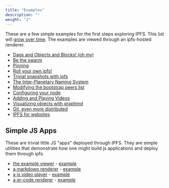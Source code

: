 ```yaml
---
title: "Examples"
description: ""
weight: "2"
---
```


These are a few simple examples for the first steps exploring IPFS.
This list will [grow over time](https://github.com/protocol/ipfs-examples).
The examples are viewed through an ipfs-hosted renderer.

- [Dags and Objects and Blocks! (oh my)](
  /ipfs/QmNZiPk974vDsPmQii3YbrMKfi12KTSNM7XMiYyiea4VYZ/example#/ipfs/QmP8WUPq2braGQ8iZjJ6w9di6mzgoTWyRLayrMRjjDoyGr/data/readme.md
)
- [Be the swarm](
  /ipfs/QmNZiPk974vDsPmQii3YbrMKfi12KTSNM7XMiYyiea4VYZ/example#/ipfs/QmP8WUPq2braGQ8iZjJ6w9di6mzgoTWyRLayrMRjjDoyGr/network/readme.md
)
- [Pinning](
  /ipfs/QmNZiPk974vDsPmQii3YbrMKfi12KTSNM7XMiYyiea4VYZ/example#/ipfs/QmP8WUPq2braGQ8iZjJ6w9di6mzgoTWyRLayrMRjjDoyGr/pinning/readme.md
)
- [Roll your own ipfs!](
  /ipfs/QmNZiPk974vDsPmQii3YbrMKfi12KTSNM7XMiYyiea4VYZ/example#/ipfs/QmP8WUPq2braGQ8iZjJ6w9di6mzgoTWyRLayrMRjjDoyGr/api/service/readme.md
)
- [Trivial snapshots with ipfs](
  /ipfs/QmNZiPk974vDsPmQii3YbrMKfi12KTSNM7XMiYyiea4VYZ/example#/ipfs/QmP8WUPq2braGQ8iZjJ6w9di6mzgoTWyRLayrMRjjDoyGr/snapshots/readme.md
)
- [The Inter-Planetary Naming System](
  /ipfs/QmNZiPk974vDsPmQii3YbrMKfi12KTSNM7XMiYyiea4VYZ/example#/ipfs/QmP8WUPq2braGQ8iZjJ6w9di6mzgoTWyRLayrMRjjDoyGr/ipns/readme.md
)
- [Modifying the bootstrap peers list](
  /ipfs/QmNZiPk974vDsPmQii3YbrMKfi12KTSNM7XMiYyiea4VYZ/example#/ipfs/QmP8WUPq2braGQ8iZjJ6w9di6mzgoTWyRLayrMRjjDoyGr/bootstrap/readme.md
)
- [Configuring your node](
  /ipfs/QmNZiPk974vDsPmQii3YbrMKfi12KTSNM7XMiYyiea4VYZ/example#/ipfs/QmP8WUPq2braGQ8iZjJ6w9di6mzgoTWyRLayrMRjjDoyGr/config/readme.md
)
- [Adding and Playing Videos](
  /ipfs/QmNZiPk974vDsPmQii3YbrMKfi12KTSNM7XMiYyiea4VYZ/example#/ipfs/QmP8WUPq2braGQ8iZjJ6w9di6mzgoTWyRLayrMRjjDoyGr/videos/readme.md
)
- [Visualizing objects with graphmd](
  /ipfs/QmNZiPk974vDsPmQii3YbrMKfi12KTSNM7XMiYyiea4VYZ/example#/ipfs/QmP8WUPq2braGQ8iZjJ6w9di6mzgoTWyRLayrMRjjDoyGr/graphmd/README.md
)
- [Git, even more distributed](
  /ipfs/QmNZiPk974vDsPmQii3YbrMKfi12KTSNM7XMiYyiea4VYZ/example#/ipfs/QmP8WUPq2braGQ8iZjJ6w9di6mzgoTWyRLayrMRjjDoyGr/git/readme.md
)
- [IPFS for websites](
  /ipfs/QmNZiPk974vDsPmQii3YbrMKfi12KTSNM7XMiYyiea4VYZ/example#/ipfs/QmP8WUPq2braGQ8iZjJ6w9di6mzgoTWyRLayrMRjjDoyGr/websites/README.md
)

## Simple JS Apps

These are trivial little JS "apps" deployed through IPFS.
They are simple utilities that demonstrate how one might
build js applications and deploy them through ipfs.

- [the example viewer](https://github.com/protocol/ipfs-examples/tree/master/webapps/example-viewer) - [example](
  /ipfs/QmNZiPk974vDsPmQii3YbrMKfi12KTSNM7XMiYyiea4VYZ/example#/ipfs/QmcGgxxoY53icGgxAkhHhdQPXFGq6ZjfvUESSvVg3C2CPT/readme.md
)
- [a markdown renderer](https://github.com/protocol/ipfs-examples/tree/master/webapps/markdown-viewer) - [example](
  /ipfs/QmSrCRJmzE4zE1nAfWPbzVfanKQNBhp7ZWmMnEdbiLvYNh/mdown#/ipfs/QmfQ75DjAxYzxMP2hdm6o4wFwZS5t7uorEZ2pX9AKXEg2u
)
- [a js video player](https://github.com/protocol/ipfs-examples/tree/master/webapps/play) - [example](
  /ipfs/QmVc6zuAneKJzicnJpfrqCH9gSy6bz54JhcypfJYhGUFQu/play#/ipfs/QmTKZgRNwDNZwHtJSjCp6r5FYefzpULfy37JvMt9DwvXse
)
- [a qr-code renderer](https://github.com/protocol/ipfs-examples/tree/master/webapps/qr-render) - [example](
  /ipfs/QmccqhJg5wm5kNjAP4k4HrYxoqaXUGNuotDUqfvYBx8jrR/qr#enter%20text%20here
)
